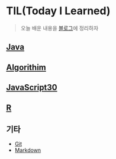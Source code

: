 # TIL(Today I Learned)

> 오늘 배운 내용을 [블로그](choihwan2.github.io)에 정리하자

## [Java](https://github.com/choihwan2/TIL/blob/master/Java.md)

## [Algorithim](https://github.com/choihwan2/TIL/blob/master/Algorithim.md)

## [JavaScript30](https://github.com/choihwan2/TIL/blob/master/javascript/javascirpt30.md)

## [R](https://github.com/choihwan2/TIL/blob/master/R.md)

## 기타

* [Git](https://github.com/choihwan2/TIL/tree/master/Git_md)
* [Markdown](https://github.com/choihwan2/TIL/blob/master/Markdown.md)

